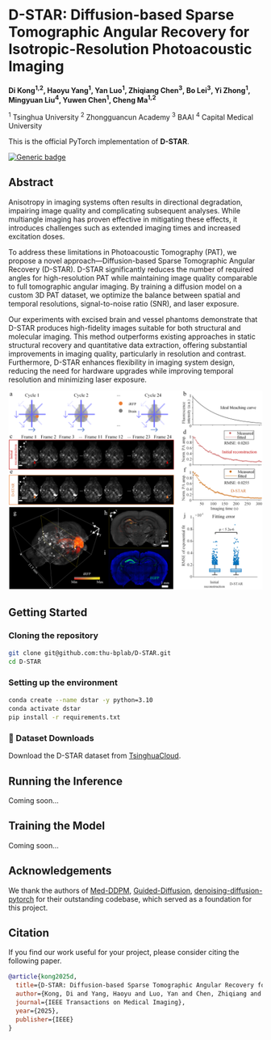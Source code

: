 # D-STAR: Diffusion-based Sparse Tomographic Angular Recovery for Isotropic-Resolution Photoacoustic Imaging

**Di Kong<sup>1,2</sup>, Haoyu Yang<sup>1</sup>, Yan Luo<sup>1</sup>, Zhiqiang Chen<sup>3</sup>, Bo Lei<sup>3</sup>, Yi Zhong<sup>1</sup>, Mingyuan Liu<sup>4</sup>, Yuwen Chen<sup>1</sup>, Cheng Ma<sup>1,2</sup>**

<sup>1</sup> Tsinghua University  <sup>2</sup> Zhongguancun Academy <sup>3</sup> BAAI <sup>4</sup> Capital Medical University

This is the official PyTorch implementation of **D-STAR**.

[![Generic badge](https://img.shields.io/badge/ieee-TMI-blue.svg)](https://ieeexplore.ieee.org/abstract/document/11018487)

## Abstract

Anisotropy in imaging systems often results in directional degradation, impairing image quality and complicating subsequent analyses. While multiangle imaging has proven effective in mitigating these effects, it introduces challenges such as extended imaging times and increased excitation doses. 

To address these limitations in Photoacoustic Tomography (PAT), we propose a novel approach—Diffusion-based Sparse Tomographic Angular Recovery (D-STAR). D-STAR significantly reduces the number of required angles for high-resolution PAT while maintaining image quality comparable to full tomographic angular imaging. By training a diffusion model on a custom 3D PAT dataset, we optimize the balance between spatial and temporal resolutions, signal-to-noise ratio (SNR), and laser exposure.

Our experiments with excised brain and vessel phantoms demonstrate that D-STAR produces high-fidelity images suitable for both structural and molecular imaging. This method outperforms existing approaches in static structural recovery and quantitative data extraction, offering substantial improvements in imaging quality, particularly in resolution and contrast. Furthermore, D-STAR enhances flexibility in imaging system design, reducing the need for hardware upgrades while improving temporal resolution and minimizing laser exposure.

<p align="center">
<img src="webpage_assets/images/bleaching.png">
</p>


## Getting Started


### Cloning the repository

```bash
git clone git@github.com:thu-bplab/D-STAR.git
cd D-STAR
```

### Setting up the environment

```bash
conda create --name dstar -y python=3.10
conda activate dstar
pip install -r requirements.txt
```

### 🧱 Dataset Downloads
Download the D-STAR dataset from [TsinghuaCloud](https://cloud.tsinghua.edu.cn/d/2d9a3ddc78084c3fbb04/).


## Running the Inference

Coming soon...

## Training the Model

Coming soon...

## Acknowledgements

We thank the authors of [Med-DDPM](https://github.com/mobaidoctor/med-ddpm), [Guided-Diffusion](https://github.com/openai/guided-diffusion), [denoising-diffusion-pytorch](https://github.com/lucidrains/denoising-diffusion-pytorch) for their outstanding codebase, which served as a foundation for this project.

## Citation

If you find our work useful for your project, please consider citing the following paper.

```bibtex
@article{kong2025d,
  title={D-STAR: Diffusion-based Sparse Tomographic Angular Recovery for Isotropic-Resolution Photoacoustic Imaging},
  author={Kong, Di and Yang, Haoyu and Luo, Yan and Chen, Zhiqiang and Lei, Bo and Zhong, Yi and Liu, Mingyuan and Chen, Yuwen and Ma, Cheng},
  journal={IEEE Transactions on Medical Imaging},
  year={2025},
  publisher={IEEE}
}
```
